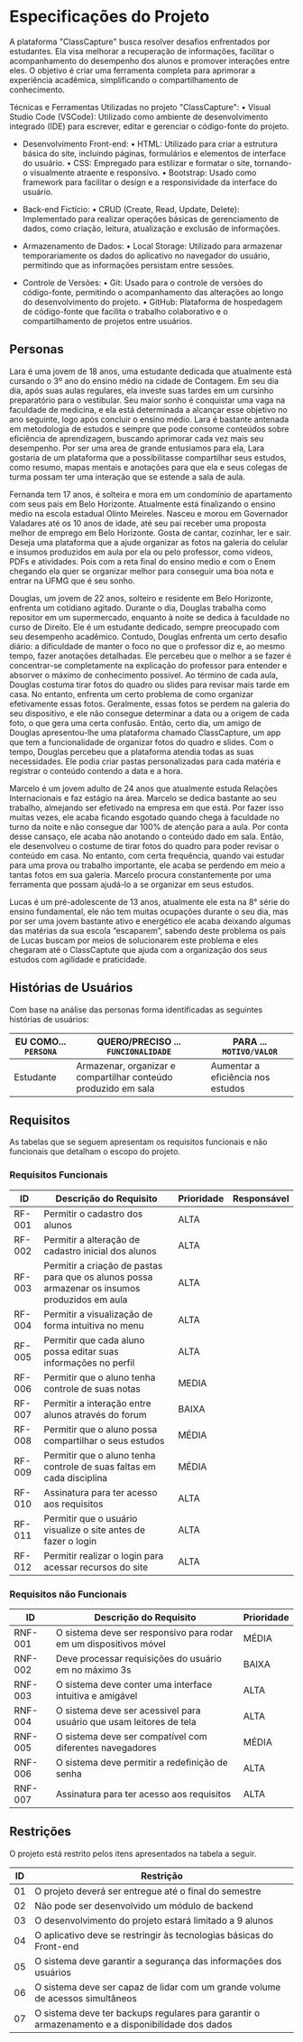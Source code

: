 # Especificações do Projeto

A plataforma "ClassCapture" busca resolver desafios enfrentados por estudantes. Ela visa melhorar a recuperação de informações, facilitar o acompanhamento do desempenho dos alunos e promover interações entre eles. O objetivo é criar uma ferramenta completa para aprimorar a experiência acadêmica, simplificando o compartilhamento de conhecimento.

Técnicas e Ferramentas Utilizadas no projeto "ClassCapture":
• Visual Studio Code (VSCode): Utilizado como ambiente de desenvolvimento integrado (IDE) para escrever, editar e gerenciar o código-fonte do projeto.

- Desenvolvimento Front-end:
• HTML: Utilizado para criar a estrutura básica do site, incluindo páginas, formulários e elementos de interface do usuário.
• CSS: Empregado para estilizar e formatar o site, tornando-o visualmente atraente e responsivo.
• Bootstrap: Usado como framework para facilitar o design e a responsividade da interface do usuário.

- Back-end Fictício:
• CRUD (Create, Read, Update, Delete): Implementado para realizar operações básicas de gerenciamento de dados, como criação, leitura, atualização e exclusão de informações.

- Armazenamento de Dados:
• Local Storage: Utilizado para armazenar temporariamente os dados do aplicativo no navegador do usuário, permitindo que as informações persistam entre sessões.

- Controle de Versões:
• Git: Usado para o controle de versões do código-fonte, permitindo o acompanhamento das alterações ao longo do desenvolvimento do projeto.
• GitHub: Plataforma de hospedagem de código-fonte que facilita o trabalho colaborativo e o compartilhamento de projetos entre usuários.

## Personas

Lara é uma jovem de 18 anos, uma estudante dedicada que atualmente está cursando o 3º ano do ensino médio na cidade de Contagem. Em seu dia dia, após suas aulas regulares, ela investe suas tardes em um cursinho preparatório para o vestibular. Seu maior sonho é conquistar uma vaga na faculdade de medicina, e ela está determinada a alcançar esse objetivo no ano seguinte, logo após concluir o ensino médio. Lara é bastante antenada em metodologia de estudos e sempre que pode consome conteúdos sobre eficiência de aprendizagem, buscando aprimorar cada vez mais seu desempenho. Por ser uma area de grande entusiamos para ela, Lara gostaria de um plataforma que a possibilitasse compartilhar seus estudos, como resumo, mapas mentais e anotações para que ela e seus colegas de turma possam ter uma interação que se estende a sala de aula.

Fernanda tem 17 anos, é solteira e mora em um condomínio de apartamento com seus pais em Belo Horizonte. Atualmente está finalizando o ensino medio na escola estadual Olinto Meireles. Nasceu e morou em Governador Valadares até os 10 anos de idade, até seu pai receber uma proposta melhor de emprego em Belo Horizonte. Gosta de cantar, cozinhar, ler e sair. Deseja uma plataforma que a ajude organizar as fotos na galeria do celular e insumos produzidos em aula por ela ou pelo professor, como videos, PDFs e atividades. Pois com a reta final do ensino medio e com o Enem chegando ela quer se organizar melhor para conseguir uma boa nota e entrar na UFMG que é seu sonho.

Douglas, um jovem de 22 anos, solteiro e residente em Belo Horizonte, enfrenta um cotidiano agitado. Durante o dia, Douglas trabalha como repositor em um supermercado, enquanto à noite se dedica à faculdade no curso de Direito. Ele é um estudante dedicado, sempre preocupado com seu desempenho acadêmico. Contudo, Douglas enfrenta um certo desafio diário: a dificuldade de manter o foco no que o professor diz e, ao mesmo tempo, fazer anotações detalhadas. Ele percebeu que o melhor a se fazer é concentrar-se completamente na explicação do professor para entender e absorver o máximo de conhecimento possível. Ao término de cada aula, Douglas costuma tirar fotos do quadro ou slides para revisar mais tarde em casa. No entanto, enfrenta um certo problema de como organizar efetivamente essas fotos. Geralmente, essas fotos se perdem na galeria do seu dispositivo, e ele não consegue determinar a data ou a origem de cada foto, o que gera uma certa confusão.
Então, certo dia, um amigo de Douglas apresentou-lhe uma plataforma chamado ClassCapture, um app que tem a funcionalidade de organizar fotos do quadro e slides. Com o tempo, Douglas percebeu que a plataforma atendia todas as suas necessidades. Ele podia criar pastas personalizadas para cada matéria e registrar o conteúdo contendo a data e a hora.

Marcelo é um jovem adulto de 24 anos que atualmente estuda Relações Internacionais e faz estágio na área. Marcelo se dedica bastante ao seu trabalho, almejando ser efetivado na empresa em que está. Por fazer isso muitas vezes, ele acaba ficando esgotado quando chega à faculdade no turno da noite e não consegue dar 100% de atenção para a aula. Por conta desse cansaço, ele acaba não anotando o conteúdo dado em sala. Então, ele desenvolveu o costume de tirar fotos do quadro para poder revisar o conteúdo em casa. No entanto, com certa frequência, quando vai estudar para uma prova ou trabalho importante, ele acaba se perdendo em meio a tantas fotos em sua galeria. Marcelo procura constantemente por uma ferramenta que possam ajudá-lo a se organizar em seus estudos.

Lucas é um pré-adolescente de 13 anos, atualmente ele esta na 8° série do ensino fundamental, ele não tem muitas ocupações durante o seu dia, mas por ser uma jovem bastante ativo e energético ele acaba deixando algumas das matérias da sua escola “escaparem”, sabendo deste problema os pais de Lucas buscam por meios de solucionarem este problema e eles chegaram até o ClassCaptute que ajuda com a organização dos seus estudos com agilidade e praticidade.


## Histórias de Usuários

Com base na análise das personas forma identificadas as seguintes histórias de usuários:

|EU COMO... `PERSONA`| QUERO/PRECISO ... `FUNCIONALIDADE` |PARA ... `MOTIVO/VALOR`                 |
|--------------------|------------------------------------|----------------------------------------|
|Estudante  | Armazenar, organizar e compartilhar conteúdo produzido em sala | Aumentar a eficiência nos estudos |

## Requisitos

As tabelas que se seguem apresentam os requisitos funcionais e não funcionais que detalham o escopo do projeto.

### Requisitos Funcionais

|ID    | Descrição do Requisito  | Prioridade | Responsável |
|------|-----------------------------------------|----| ----|
|RF-001| Permitir o cadastro dos alunos | ALTA |  |
|RF-002| Permitir a alteração de cadastro inicial dos alunos | ALTA |  |
|RF-003| Permitir a criação de pastas para que os alunos possa armazenar os insumos produzidos em aula | ALTA | |
|RF-004| Permitir a visualização de forma intuitiva no menu | ALTA | |
|RF-005| Permitir que cada aluno possa editar suas informações no perfil | ALTA | |
|RF-006| Permitir que o aluno tenha controle de suas notas  | MEDIA | |
|RF-007| Permitir a interação entre alunos através do forum | BAIXA | |
|RF-008| Permitir que o aluno possa compartilhar o seus estudos | MÉDIA | |
|RF-009| Permitir que o aluno tenha controle de suas faltas em cada disciplina | MÉDIA | |
|RF-010| Assinatura para ter acesso aos requisitos | ALTA | |
|RF-011| Permitir que o usuário visualize o site antes de fazer o login | ALTA | |
|RF-012| Permitir realizar o login para acessar recursos do site | ALTA | |

### Requisitos não Funcionais

|ID     | Descrição do Requisito  |Prioridade |
|-------|-------------------------|----|
|RNF-001| O sistema deve ser responsivo para rodar em um dispositivos móvel | MÉDIA | 
|RNF-002| Deve processar requisições do usuário em no máximo 3s |  BAIXA | 
|RNF-003| O sistema deve conter uma interface intuitiva e amigável | ALTA |
|RNF-004| O sistema deve ser acessivel para usuário que usam leitores de tela | ALTA |
|RNF-005| O sistema deve ser compatível com diferentes navegadores | MÉDIA |
|RNF-006| O sistema deve permitir a redefinição de senha | ALTA |
|RNF-007| Assinatura para ter acesso aos requisitos | ALTA | |

## Restrições

O projeto está restrito pelos itens apresentados na tabela a seguir.

|ID| Restrição                                             |
|--|-------------------------------------------------------|
|01| O projeto deverá ser entregue até o final do semestre |
|02| Não pode ser desenvolvido um módulo de backend        |
|03| O desenvolvimento do projeto estará limitado a 9 alunos |
|04| O aplicativo deve se restringir às tecnologias básicas do Front-end |
|05|	O sistema deve garantir a segurança das informações dos usuários |
|06|	O sistema deve ser capaz de lidar com um grande volume de acessos simultâneos |
|07| O sistema deve ter backups regulares para garantir o armazenamento e a disponibilidade dos dados |
